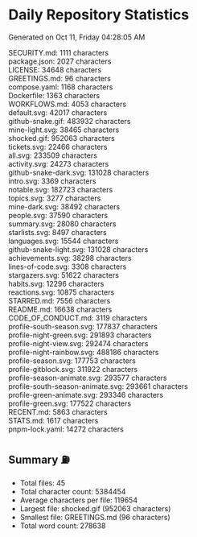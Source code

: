 # Daily Repository Statistics 
Generated on Oct 11, Friday 04:28:05 AM  

SECURITY.md: 1111 characters  
package.json: 2027 characters  
LICENSE: 34648 characters  
GREETINGS.md: 96 characters  
compose.yaml: 1168 characters  
Dockerfile: 1363 characters  
WORKFLOWS.md: 4053 characters  
default.svg: 42017 characters  
github-snake.gif: 483932 characters  
mine-light.svg: 38465 characters  
shocked.gif: 952063 characters  
tickets.svg: 22466 characters  
all.svg: 233509 characters  
activity.svg: 24273 characters  
github-snake-dark.svg: 131028 characters  
intro.svg: 3369 characters  
notable.svg: 182723 characters  
topics.svg: 3277 characters  
mine-dark.svg: 38492 characters  
people.svg: 37590 characters  
summary.svg: 28080 characters  
starlists.svg: 8497 characters  
languages.svg: 15544 characters  
github-snake-light.svg: 131028 characters  
achievements.svg: 38298 characters  
lines-of-code.svg: 3308 characters  
stargazers.svg: 51622 characters  
habits.svg: 12296 characters  
reactions.svg: 10875 characters  
STARRED.md: 7556 characters  
README.md: 16638 characters  
CODE_OF_CONDUCT.md: 3119 characters  
profile-south-season.svg: 177837 characters  
profile-night-green.svg: 291893 characters  
profile-night-view.svg: 292474 characters  
profile-night-rainbow.svg: 488186 characters  
profile-season.svg: 177753 characters  
profile-gitblock.svg: 311922 characters  
profile-season-animate.svg: 293577 characters  
profile-south-season-animate.svg: 293661 characters  
profile-green-animate.svg: 293346 characters  
profile-green.svg: 177522 characters  
RECENT.md: 5863 characters  
STATS.md: 1617 characters  
pnpm-lock.yaml: 14272 characters  

## Summary ⛽  
- Total files: 45  
- Total character count: 5384454  
- Average characters per file: 119654  
- Largest file: shocked.gif (952063 characters)  
- Smallest file: GREETINGS.md (96 characters)  
- Total word count: 278638  

